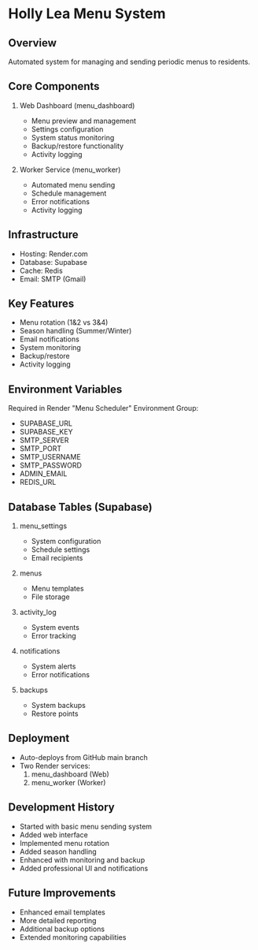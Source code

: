 # Holly Lea Menu System

## Overview
Automated system for managing and sending periodic menus to residents.

## Core Components
1. Web Dashboard (menu_dashboard)
   - Menu preview and management
   - Settings configuration
   - System status monitoring
   - Backup/restore functionality
   - Activity logging

2. Worker Service (menu_worker)
   - Automated menu sending
   - Schedule management
   - Error notifications
   - Activity logging

## Infrastructure
- Hosting: Render.com
- Database: Supabase
- Cache: Redis
- Email: SMTP (Gmail)

## Key Features
- Menu rotation (1&2 vs 3&4)
- Season handling (Summer/Winter)
- Email notifications
- System monitoring
- Backup/restore
- Activity logging

## Environment Variables
Required in Render "Menu Scheduler" Environment Group:
- SUPABASE_URL
- SUPABASE_KEY
- SMTP_SERVER
- SMTP_PORT
- SMTP_USERNAME
- SMTP_PASSWORD
- ADMIN_EMAIL
- REDIS_URL

## Database Tables (Supabase)
1. menu_settings
   - System configuration
   - Schedule settings
   - Email recipients

2. menus
   - Menu templates
   - File storage

3. activity_log
   - System events
   - Error tracking

4. notifications
   - System alerts
   - Error notifications

5. backups
   - System backups
   - Restore points

## Deployment
- Auto-deploys from GitHub main branch
- Two Render services:
  1. menu_dashboard (Web)
  2. menu_worker (Worker)

## Development History
- Started with basic menu sending system
- Added web interface
- Implemented menu rotation
- Added season handling
- Enhanced with monitoring and backup
- Added professional UI and notifications

## Future Improvements
- Enhanced email templates
- More detailed reporting
- Additional backup options
- Extended monitoring capabilities 